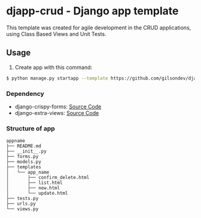 # djapp-crud - Django app template

This template was created for agile development in the CRUD applications, using Class Based Views and Unit Tests.

## Usage

1. Create app with this command:

```bash
$ python manage.py startapp --template https://github.com/gilsondev/djapp-crud-template/archive/master.zip --extension=py,html <app_name>
```

### Dependency

 - django-crispy-forms: [Source Code](https://github.com/maraujop/django-crispy-forms)
 - django-extra-views: [Source Code](https://github.com/AndrewIngram/django-extra-views)


### Structure of app

```
appname
├── README.md
├── __init__.py
├── forms.py
├── models.py
├── templates
│   └── app_name
│       ├── confirm_delete.html
│       ├── list.html
│       ├── new.html
│       └── update.html
├── tests.py
├── urls.py
└── views.py
```
